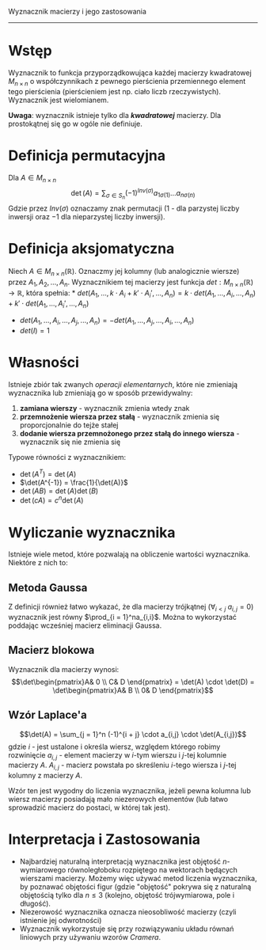 Wyznacznik macierzy i jego zastosowania

---

# Wstęp
Wyznacznik to funkcja przyporządkowująca każdej macierzy kwadratowej $M_{n \times n}$
o współczynnikach z pewnego pierścienia przemiennego element tego pierścienia (pierścieniem jest np. ciało liczb rzeczywistych).
Wyznacznik jest wielomianem.

**Uwaga**: wyznacznik istnieje tylko dla ***kwadratowej*** macierzy. Dla prostokątnej się go w ogóle nie definiuje.

# Definicja permutacyjna
Dla $A \in M_{n \times n}$
$$\det(A) = \sum_{\sigma \in S_n} (-1)^{Inv(\sigma)} a_{1 \sigma (1)} \dots a_{n \sigma (n)}$$
Gdzie przez $Inv(\sigma)$ oznaczamy znak permutacji ($1$ - dla parzystej liczby inwersji
oraz $-1$ dla nieparzystej liczby inwersji).

# Definicja aksjomatyczna
Niech $A \in M_{n \times n} (\mathbb{R})$. Oznaczmy jej kolumny (lub analogicznie wiersze) przez $A_1, A_2, ..., A_n$. Wyznacznikiem tej macierzy jest funkcja $det: M_{n \times n}(\mathbb{R}) \rightarrow \mathbb{R}$, która spełnia:
*
 $det(A_1, ..., k \cdot A_i + k' \cdot A_i', ..., A_n) = k \cdot det(A_1, ..., A_i, ..., A_n) + k' \cdot det(A_1, ..., A_i', ..., A_n)$
* $det(A_1, ..., A_i, ..., A_j, ..., A_n) = -det(A_1, ..., A_j, ..., A_i, ..., A_n)$
* $det(I) = 1$

# Własności
Istnieje zbiór tak zwanych *operacji elementarnych*, które nie zmieniają wyznacznika lub zmieniają go w sposób przewidywalny:
1) **zamiana wierszy** - wyznacznik zmienia wtedy znak
2) **przemnożenie wiersza przez stałą** - wyznacznik zmienia się proporcjonalnie do tejże stałej
3) **dodanie wiersza przemnożonego przez stałą do innego wiersza** - wyznacznik się nie zmienia się

Typowe równości z wyznacznikiem:
* $\det(A^T) = \det(A)$
* $\det(A^{-1}) = \frac{1}{\det(A)}$
* $\det(AB) = \det(A)\det(B)$
* $\det(cA) = c^n\det(A)$

# Wyliczanie wyznacznika
Istnieje wiele metod, które pozwalają na obliczenie wartości wyznacznika. Niektóre z nich to:

## Metoda Gaussa
Z definicji również łatwo wykazać, że dla macierzy trójkątnej ($\forall_{i < j}\ a_{i,j} = 0$)
wyznacznik jest równy $\prod_{i = 1}^na_{i,i}$.
Można to wykorzystać poddając wcześniej macierz eliminacji Gaussa.

## Macierz blokowa
Wyznacznik dla macierzy wynosi:
$$\det\begin{pmatrix}A& 0 \\ C& D \end{pmatrix} = \det(A) \cdot \det(D) =
\det\begin{pmatrix}A& B \\ 0& D \end{pmatrix}$$

## Wzór Laplace'a
$$\det(A) = \sum_{j = 1}^n (-1)^{i + j} \cdot a_{i,j} \cdot \det(A_{i,j})$$
gdzie
$i$ - jest ustalone i określa wiersz, względem którego robimy rozwinięcie
$a_{i,j}$ - element macierzy w $i$-tym wierszu i $j$-tej kolumnie macierzy $A$.
$A_{i,j}$ - macierz powstała po skreśleniu $i$-tego wiersza i $j$-tej kolumny z macierzy $A$.

Wzór ten jest wygodny do liczenia wyznacznika, jeżeli pewna kolumna lub wiersz macierzy
posiadają mało niezerowych elementów (lub łatwo sprowadzić macierz do postaci, w której
tak jest).

# Interpretacja i Zastosowania

* Najbardziej naturalną interpretacją wyznacznika jest objętość $n$-wymiarowego
równoległoboku rozpiętego na wektorach będących wierszami macierzy. Możemy więc
używać metod liczenia wyznacznika, by poznawać objętości figur (gdzie "objętość"
pokrywa się z naturalną objętością tylko dla $n \leq 3$ (kolejno, objętość trójwymiarowa, pole i długość).
* Niezerowość wyznacznika oznacza nieosobliwość macierzy (czyli istnienie jej odwrotności)
* Wyznacznik wykorzystuje się przy rozwiązywaniu układu równań liniowych przy używaniu wzorów _Cramera_.
